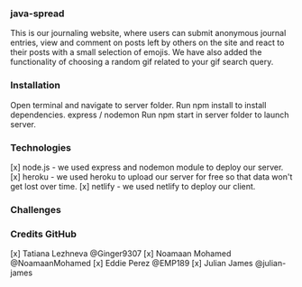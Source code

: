 ### java-spread
This is our journaling website, where users can submit anonymous journal entries, view and comment on posts left by others on the site and react to their posts with a small selection of emojis.
We have also added the functionality of choosing a random gif related to your gif search query.

### Installation
Open terminal and navigate to server folder.
Run npm install to install dependencies. express / nodemon
Run npm start in server folder to launch server.

### Technologies
[x] node.js - we used express and nodemon module to deploy our server.
[x] heroku - we used heroku to upload our server for free so that data won't get lost over time.
[x] netlify - we used netlify to deploy our client.

### Challenges


### Credits           GitHub
[x] Tatiana Lezhneva  @Ginger9307
[x] Noamaan Mohamed   @NoamaanMohamed
[x] Eddie Perez       @EMP189
[x] Julian James      @julian-james